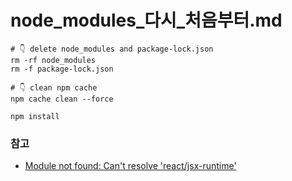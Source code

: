 # node_modules_다시_처음부터.md
```
# 👇️ delete node_modules and package-lock.json
rm -rf node_modules
rm -f package-lock.json

# 👇️ clean npm cache
npm cache clean --force

npm install
```

### 참고
* [Module not found: Can't resolve 'react/jsx-runtime'](https://bobbyhadz.com/blog/react-module-not-found-cant-resolve-react-jsx-runtime)
